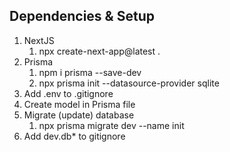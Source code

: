 ## Dependencies & Setup

1. NextJS
   1. npx create-next-app@latest .
1. Prisma
   1. npm i prisma --save-dev
   1. npx prisma init --datasource-provider sqlite
1. Add .env to .gitignore
1. Create model in Prisma file
1. Migrate (update) database
   1. npx prisma migrate dev --name init
1. Add dev.db\* to gitignore
